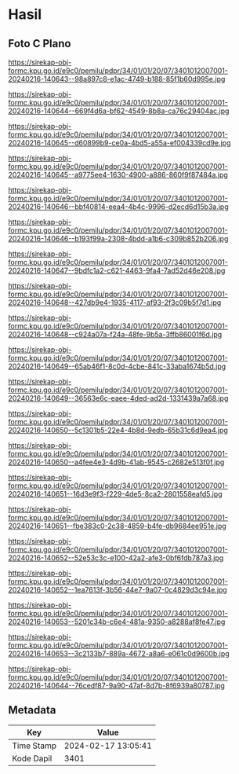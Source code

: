 # Hasil

## Foto C Plano

https://sirekap-obj-formc.kpu.go.id/e9c0/pemilu/pdpr/34/01/01/20/07/3401012007001-20240216-140643--98a897c8-e1ac-4749-b188-85f1b60d995e.jpg

https://sirekap-obj-formc.kpu.go.id/e9c0/pemilu/pdpr/34/01/01/20/07/3401012007001-20240216-140644--669f4d6a-bf62-4549-8b8a-ca76c29404ac.jpg

https://sirekap-obj-formc.kpu.go.id/e9c0/pemilu/pdpr/34/01/01/20/07/3401012007001-20240216-140645--d60899b9-ce0a-4bd5-a55a-ef004339cd9e.jpg

https://sirekap-obj-formc.kpu.go.id/e9c0/pemilu/pdpr/34/01/01/20/07/3401012007001-20240216-140645--a9775ee4-1630-4900-a886-860f9f87484a.jpg

https://sirekap-obj-formc.kpu.go.id/e9c0/pemilu/pdpr/34/01/01/20/07/3401012007001-20240216-140646--bbf40814-eea4-4b4c-9996-d2ecd6d15b3a.jpg

https://sirekap-obj-formc.kpu.go.id/e9c0/pemilu/pdpr/34/01/01/20/07/3401012007001-20240216-140646--b193f99a-2308-4bdd-a1b6-c309b852b206.jpg

https://sirekap-obj-formc.kpu.go.id/e9c0/pemilu/pdpr/34/01/01/20/07/3401012007001-20240216-140647--9bdfc1a2-c621-4463-9fa4-7ad52d46e208.jpg

https://sirekap-obj-formc.kpu.go.id/e9c0/pemilu/pdpr/34/01/01/20/07/3401012007001-20240216-140648--427db9e4-1935-4117-af93-2f3c09b5f7d1.jpg

https://sirekap-obj-formc.kpu.go.id/e9c0/pemilu/pdpr/34/01/01/20/07/3401012007001-20240216-140648--c924a07a-f24a-48fe-9b5a-3ffb86001f6d.jpg

https://sirekap-obj-formc.kpu.go.id/e9c0/pemilu/pdpr/34/01/01/20/07/3401012007001-20240216-140649--65ab46f1-8c0d-4cbe-841c-33aba1674b5d.jpg

https://sirekap-obj-formc.kpu.go.id/e9c0/pemilu/pdpr/34/01/01/20/07/3401012007001-20240216-140649--36563e6c-eaee-4ded-ad2d-1331439a7a68.jpg

https://sirekap-obj-formc.kpu.go.id/e9c0/pemilu/pdpr/34/01/01/20/07/3401012007001-20240216-140650--5c1301b5-22e4-4b8d-9edb-65b31c6d9ea4.jpg

https://sirekap-obj-formc.kpu.go.id/e9c0/pemilu/pdpr/34/01/01/20/07/3401012007001-20240216-140650--a4fee4e3-4d9b-41ab-9545-c2682e513f0f.jpg

https://sirekap-obj-formc.kpu.go.id/e9c0/pemilu/pdpr/34/01/01/20/07/3401012007001-20240216-140651--16d3e9f3-f229-4de5-8ca2-2801558eafd5.jpg

https://sirekap-obj-formc.kpu.go.id/e9c0/pemilu/pdpr/34/01/01/20/07/3401012007001-20240216-140651--fbe383c0-2c38-4859-b4fe-db9684ee951e.jpg

https://sirekap-obj-formc.kpu.go.id/e9c0/pemilu/pdpr/34/01/01/20/07/3401012007001-20240216-140652--52e53c3c-e100-42a2-afe3-0bf6fdb787a3.jpg

https://sirekap-obj-formc.kpu.go.id/e9c0/pemilu/pdpr/34/01/01/20/07/3401012007001-20240216-140652--1ea7613f-3b56-44e7-9a07-0c4829d3c94e.jpg

https://sirekap-obj-formc.kpu.go.id/e9c0/pemilu/pdpr/34/01/01/20/07/3401012007001-20240216-140653--5201c34b-c6e4-481a-9350-a8288af8fe47.jpg

https://sirekap-obj-formc.kpu.go.id/e9c0/pemilu/pdpr/34/01/01/20/07/3401012007001-20240216-140653--3c2133b7-889a-4672-a8a6-e061c0d9600b.jpg

https://sirekap-obj-formc.kpu.go.id/e9c0/pemilu/pdpr/34/01/01/20/07/3401012007001-20240216-140644--76cedf87-9a90-47af-8d7b-8f6939a80787.jpg


## Metadata

| Key        | Value               |
| ---------- | ------------------- |
| Time Stamp | 2024-02-17 13:05:41 |
| Kode Dapil | 3401                |



